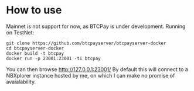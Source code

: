 # How to use

Mainnet is not support for now, as BTCPay is under development.
Running on TestNet:

```
git clone https://github.com/btcpayserver/btcpayserver-docker
cd btcpayserver-docker
docker build -t btcpay
docker run -p 23001:23001 -ti btcpay
```

You can then browse http://127.0.0.1:23001/
By default this will connect to a NBXplorer instance hosted by me, on which I can make no promise of avaialability.

